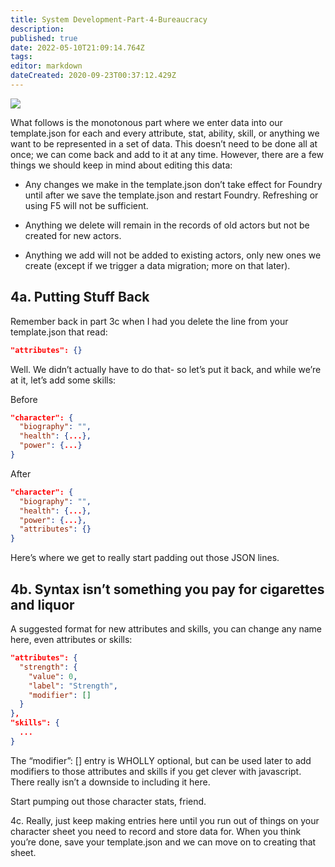 ```yaml
---
title: System Development-Part-4-Bureaucracy
description: 
published: true
date: 2022-05-10T21:09:14.764Z
tags: 
editor: markdown
dateCreated: 2020-09-23T00:37:12.429Z
---
```


![](https://lh3.googleusercontent.com/qoT-9iXu-1UwimiVSs-q6a9uDc7jN0aUBknVi7d7hHV3r37VOIQ1jFuCrE0tcWXLWlYPzs5yY404GsmTIEWyce-iqFVJf-ZQbySI_pa9al1fBmw_TFzVXcHQA8NMnbdHmOqcs-OT)

  
What follows is the monotonous part where we enter data into our template.json for each and every attribute, stat, ability, skill, or anything we want to be represented in a set of data. This doesn’t need  to be done all at once; we can come back and add to it at any time. However, there are a few things we should keep in mind about editing this data:

  

-   Any changes we make in the template.json don’t take effect for Foundry until after we save the template.json and restart Foundry. Refreshing or using F5 will not be sufficient.
    
-   Anything we delete will remain in the records of old actors but not be created for new actors.
    
-   Anything we add will not be added to existing actors, only new ones we create (except if we trigger a data migration; more on that later).
    

  

## 4a. Putting Stuff Back

Remember back in part 3c when I had you delete the line from your template.json that read: 

```json
"attributes": {}
```

Well. We didn’t actually have to do that- so let’s put it back, and while we’re at it, let’s add some skills:

Before

```json
"character": {
  "biography": "",
  "health": {...},
  "power": {...}
}
```

After

```json
"character": {
  "biography": "",
  "health": {...},
  "power": {...},
  "attributes": {}
}
```

Here’s where we get to really start padding out those JSON lines.

  

## 4b. Syntax isn’t something you pay for cigarettes and liquor

A suggested format for new attributes and skills, you can change any name here, even attributes or skills:

```json
"attributes": {
  "strength": {
    "value": 0,
    "label": "Strength",
    "modifier": []
  }
},  
"skills": {
  ...
}
```
      

The “modifier”: [] entry is WHOLLY optional, but can be used later to add modifiers to those attributes and skills if you get clever with javascript. There really isn’t a downside to including it here.

  

Start pumping out those character stats, friend.

  

4c. Really, just keep making entries here until you run out of things on your character sheet you need to record and store data for. When you think you’re done, save your template.json and we can move on to creating that sheet.